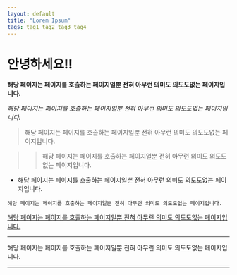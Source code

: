 ```yaml
---
layout: default
title: "Lorem Ipsum"
tags: tag1 tag2 tag3 tag4
---
```


# 안녕하세요!!

**해당 페이지는 페이지를 호출하는 페이지일뿐 전혀 아무런 의미도 의도도없는 페이지입니다.**

*해당 페이지는 페이지를 호출하는 페이지일뿐 전혀 아무런 의미도 의도도없는 페이지입니다.*

>해당 페이지는 페이지를 호출하는 페이지일뿐 전혀 아무런 의미도 의도도없는 페이지입니다.

>>해당 페이지는 페이지를 호출하는 페이지일뿐 전혀 아무런 의미도 의도도없는 페이지입니다.

- 해당 페이지는 페이지를 호출하는 페이지일뿐 전혀 아무런 의미도  의도도없는 페이지입니다.

`해당 페이지는 페이지를 호출하는 페이지일뿐 전혀 아무런 의미도 의도도없는 페이지입니다.`

[해당 페이지는 페이지를 호출하는 페이지일뿐 전혀 아무런 의미도 의도도없는 페이지입니다.](http://naver.com)
***
해당 페이지는 페이지를 호출하는 페이지일뿐 전혀 아무런 의미도 의도도없는 페이지입니다.
***